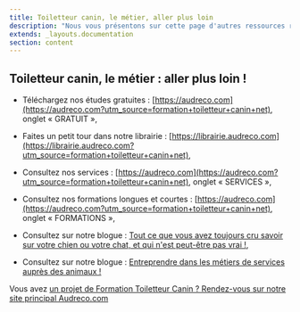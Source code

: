 ```yaml
---
title: Toiletteur canin, le métier, aller plus loin
description: "Nous vous présentons sur cette page d'autres ressources relatives au toilettage et à la pratique du métier de toiletteur canin, études gratuites, livres, formations, blogues..."
extends: _layouts.documentation
section: content
---
```


Toiletteur canin, le métier : aller plus loin !
-----------------------------------------------


- Téléchargez nos études gratuites :
[https://audreco.com](https://audreco.com?utm_source=formation+toiletteur+canin+net),
onglet « GRATUIT »,

- Faites un petit tour dans notre librairie :
[https://librairie.audreco.com](https://librairie.audreco.com?utm_source=formation+toiletteur+canin+net),

- Consultez nos services :
[https://audreco.com](https://audreco.com?utm_source=formation+toiletteur+canin+net), onglet « SERVICES »,

- Consultez nos formations longues et courtes :
[https://audreco.com](https://audreco.com?utm_source=formation+toiletteur+canin+net), onglet « FORMATIONS »,

- Consultez sur notre blogue : [Tout ce que vous avez toujours
cru savoir sur votre chien ou votre chat, et qui n'est peut-être
pas vrai !](https://audreco.com/mon-chien/?utm_source=formation+toiletteur+canin+net),

- Consultez sur notre blogue : [Entreprendre dans les métiers de
services auprès des animaux !
](http://entreprendre-animaux.audreco.com/?utm_source=formation+toiletteur+canin+net)

Vous avez [un projet de Formation Toiletteur Canin ? Rendez-vous sur
notre site principal
Audreco.com](https://audreco.com?utm_source=formation+toiletteur+canin+net)
